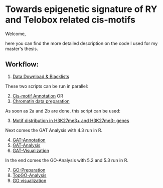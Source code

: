 # Towards epigenetic signature of RY and Telobox related cis-motifs 

Welcome,

here you can find the more detailed description on the code I used for my master's thesis.


## Workflow:

1. [Data Download & Blacklists](/1.Data_Download_Blacklists.bash)

These two scripts can be run in parallel:

2. [Cis-motif Annotation](/2a.Cis-motif_data_preparation.bash)  OR
2. [Chromatin data preparation](/2b.Chromatin_data_preparation.sh)

As soon as 2a and 2b are done, this script can be used:

3. [Motif distribution in H3K27me3+ and H3K27me3- genes](/3.Motif_distribution_in_H3K27me3+_and_H3K27me3-_genes.sh)

Next comes the GAT Analysis with 4.3 run in R.

4. [GAT-Annotation](/11_GAT_Annotation.sh)
5. [GAT-Analysis](/12_GAT.sh)
6. [GAT-Visualization](/)

In the end comes the GO-Analysis with 5.2 and 5.3 run in R.

7. [GO-Preparation](/)
8. [TopGO-Analysis](/)
9. [GO visualization](/)
